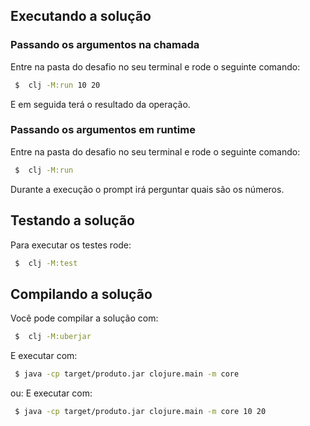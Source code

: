 ## Executando a solução

### Passando os argumentos na chamada
Entre na pasta do desafio no seu terminal e rode o seguinte comando: 
```bash
 $  clj -M:run 10 20
 ```
E em seguida terá o resultado da operação.

### Passando os argumentos em runtime
Entre na pasta do desafio no seu terminal e rode o seguinte comando:
```bash
 $  clj -M:run
 ```
Durante a execução o prompt irá perguntar quais são os números.

## Testando a solução

Para executar os testes rode:
```bash
 $  clj -M:test
 ```

## Compilando a solução

Você pode compilar a solução com:
```bash
 $  clj -M:uberjar
 ```

E executar com:
```bash
 $ java -cp target/produto.jar clojure.main -m core
 ```
ou:
E executar com:
```bash
 $ java -cp target/produto.jar clojure.main -m core 10 20
 ```